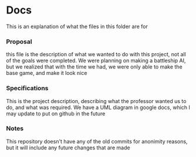 # Docs
This is an explanation of what the files in this folder are for

### Proposal
this file is the description of what we wanted to do with this project, not all of the goals were completed. We were planning on making a battleship AI, but we realized that with the time we had, we were only able to make the base game, and make it look nice

### Specifications
This is the project description, describing what the professor wanted us to do, and what was required. We have a UML diagram in google docs, which I may update to put on github in the future

### Notes
This repository doesn't have any of the old commits for anonimity reasons, but it will include any future changes that are made